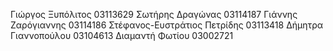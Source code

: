 Γιώργος Ξυπόλιτος 03113629
Σωτήρης Δραγώνας 03114187
Γιάννης Ζαρόγιαννης 03114186
Στέφανος-Ευστράτιος Πετρίδης 03113418
Δήμητρα Γιαννοπούλου 03104613
Διαμαντή Φωτίου 03002721
